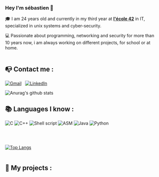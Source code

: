 ### Hey I'm sébastien 👋

🎓 I am 24 years old and currently in my third year at [**l'école 42**](https://www.42.fr/) in IT, specialized in unix systems and cyber-security.

💻 Passionate about programming, networking and security for more than 10 years now, i am always working on different projects, for school or at home.
<br><br>

## 📭 Contact me :

[![Gmail](https://img.shields.io/badge/-GMAIL-D14836?style=for-the-badge&logo=gmail&logoColor=white)](mailto:sebastien.kuppers@gmail.com)
&nbsp; [![LinkedIn](https://img.shields.io/badge/-LINKEDIN-0077B5?style=for-the-badge&logo=linkedin&logoColor=white)](www.linkedin.com/in/skuppers)
<br>

![Anurag's github stats](https://github-readme-stats.vercel.app/api?username=skuppers&hide=issues&show_icons=true)

## 📚 Languages I know :

![C](https://img.shields.io/badge/-C-2C41CB?style=for-the-badge&logo=C&logoColor=white)
![C++](https://img.shields.io/badge/-C++-2C42FB?style=for-the-badge&logo=C%2B%2B&logoColor=white)
![Shell script](https://img.shields.io/badge/-Shell%20script-E15622?style=for-the-badge&logo=shell&logoColor=black)
![ASM](https://img.shields.io/badge/-Asm-E7BA15?style=for-the-badge&logo=asm&logoColor=white)
![Java](https://img.shields.io/badge/-Java-1B3FDE?style=for-the-badge&logo=java&logoColor=white)
![Python](https://img.shields.io/badge/-Python-1DDEC1?style=for-the-badge&logo=Python&logoColor=white)
&nbsp; &nbsp;

<br><br>

[![Top Langs](https://github-readme-stats.vercel.app/api/top-langs/?username=skuppers)](https://github.com/anuraghazra/github-readme-stats)
<br><br>

## 📂 My projects :

<!--
**skuppers/skuppers** is a ✨ _special_ ✨ repository because its `README.md` (this file) appears on your GitHub profile.

Here are some ideas to get you started:

- 🔭 I’m currently working on ...
- 🌱 I’m currently learning ...
- 👯 I’m looking to collaborate on ...
- 🤔 I’m looking for help with ...
- 💬 Ask me about ...
- 📫 How to reach me: ...
- 😄 Pronouns: ...
- ⚡ Fun fact: ...
-->
